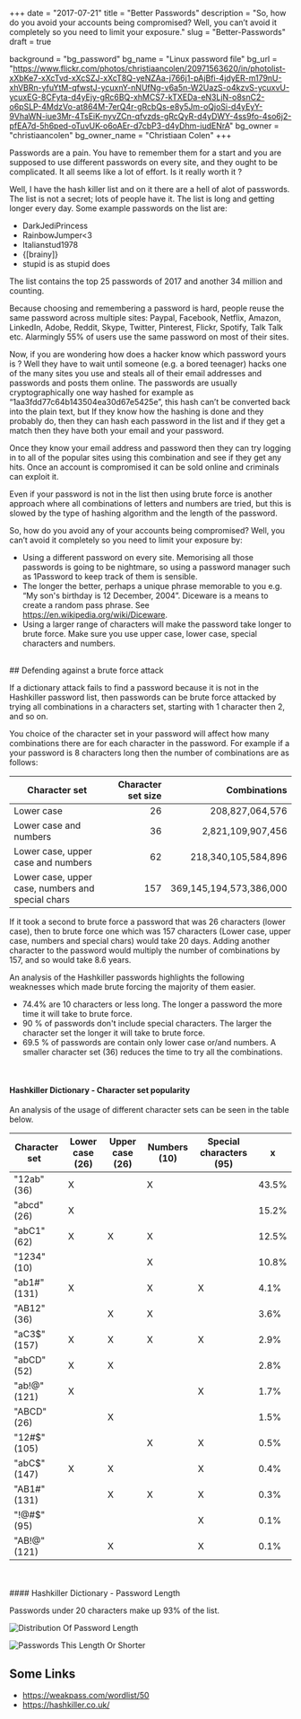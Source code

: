 +++
date = "2017-07-21"
title = "Better Passwords"
description = "So, how do you avoid your accounts being compromised? Well, you can’t avoid it completely so you need to limit your exposure."
slug = "Better-Passwords"
draft = true

background = "bg_password"
bg_name = "Linux password file"
bg_url = "https://www.flickr.com/photos/christiaancolen/20971563620/in/photolist-xXbKe7-xXcTvd-xXcSZJ-xXcT8Q-yeNZAa-j766j1-pAjBfi-4jdyER-m179nU-xhVBRn-yfuYtM-qfwstJ-ycuxnY-nNUfNg-v6a5n-W2UazS-o4kzvS-ycuxvU-ycuxEG-8CFyta-d4yEjy-gRc6BQ-xhMCS7-kTXEDa-eN3LjN-o8snC2-o6pSLP-4MdzVo-at864M-7erQ4r-gRcbQs-e8y5Jm-oQjoSi-d4yEyY-9VhaWN-iue3Mr-4TsEiK-nyvZCn-qfvzds-gRcQyR-d4yDWY-4ss9fo-4so6j2-pfEA7d-5h6ped-oTuvUK-o6oAEr-d7cbP3-d4yDhm-iudENrA"
bg_owner = "christiaancolen"
bg_owner_name = "Christiaan Colen"
+++

Passwords are a pain. You have to remember them for a start and you are supposed to use different passwords on every site, and they ought to be complicated. It all seems like a lot of effort. Is it really worth it ? 

Well, I have the hash killer list and on it there are a hell of alot of passwords. The list is not a secret; lots of people have it. The list is long and getting longer every day. Some example passwords on the list are:

* DarkJediPrincess
* RainbowJumper<3
* Italianstud1978
* {[brainy]}
* stupid is as stupid does

The list contains the top 25 passwords of 2017 and another 34 million and counting.

Because choosing and remembering a password is hard, people reuse the same password across multiple sites: Paypal, Facebook, Netflix, Amazon, LinkedIn, Adobe, Reddit, Skype, Twitter, Pinterest, Flickr, Spotify, Talk Talk etc. Alarmingly 55% of users use the same password on most of their sites.

Now, if you are wondering how does a hacker know which password yours is ? Well they have to wait until someone (e.g. a bored teenager) hacks one of the many sites you use and steals all of their email addresses and passwords and posts them online. The passwords are usually cryptographically one way hashed for example as “1aa3fdd77c64b143504ea30d67e5425e”, this hash can’t be converted back into the plain text, but If they know how the hashing is done and they probably do, then they can hash each password in the list and if they get a match then they have both your email and your password. 

Once they know your email address and password then they can try logging in to all of the popular sites using this combination and see if they get any hits. Once an account is compromised it can be sold online and criminals can exploit it.

Even if your password is not in the list then using brute force is another approach where all combinations of letters and numbers are tried, but this is slowed by the type of hashing algorithm and the length of the password.

So, how do you avoid any of your accounts being compromised? Well, you can’t avoid it completely so you need to limit your exposure by:

* Using a different password on every site. Memorising all those passwords is going to be nightmare, so using a password manager such as 1Password to keep track of them is sensible. 
* The longer the better, perhaps a unique phrase memorable to you e.g. “My son's birthday is 12 December, 2004”. Diceware is a means to create a random pass phrase. See https://en.wikipedia.org/wiki/Diceware.
* Using a larger range of characters will make the password take longer to brute force. Make sure you use upper case, lower case, special characters and numbers.

<br/>
## Defending against a brute force attack

If a dictionary attack fails to find a password because it is not in the Hashkiller password list, then passwords can be brute force attacked by trying all combinations in a characters set, starting with 1 character then 2, and so on.

You choice of the character set in your password will affect how many combinations there are for each character in the password. For example if a your password is 8 characters long then the number of combinations are as follows:

 Character set | Character set size | Combinations
 --- | ---: |---:
 Lower case | 26 | 208,827,064,576
 Lower case and numbers | 36 | 2,821,109,907,456
 Lower case, upper case and numbers | 62 | 218,340,105,584,896
 Lower case, upper case, numbers and special chars | 157 | 369,145,194,573,386,000

If it took a second to brute force a password that was 26 characters (lower case), then to brute force one which was 157 characters (Lower case, upper case, numbers and special chars) would take 20 days. Adding another character to the password would multiply the number of combinations by 157, and so would take 8.6 years.

An analysis of the Hashkiller passwords highlights the following weaknesses which made brute forcing the majority of them easier.

* 74.4% are 10 characters or less long. The longer a password the more time it will take to brute force.
* 90 % of passwords don't include special characters. The larger the character set the longer it will take to brute force.
* 69.5 % of passwords are contain only lower case or/and numbers. A smaller character set (36) reduces the time to try all the combinations.

<br/>

#### Hashkiller Dictionary - Character set popularity

An analysis of the usage of different character sets can be seen in the table below.

 Character set  &nbsp; | Lower case (26) | Upper case (26) | Numbers (10)	| Special characters (95)  | x
  --- | ---	| --- | ---	| --- | ---
"12ab" (36)|X	|	|X	| | 	43.5%
 "abcd" (26) |X	|	|	| | 	15.2%
 "abC1" (62) |X	|X	|X	| | 	12.5%
 "1234" (10)|	|	|X	| | 	10.8%
 "ab1#" (131)|X	|	|X	|X | 	4.1%
 "AB12" (36)|	|X	|X	| | 	3.6%
 "aC3$" (157) |X	|X	|X	|X | 	2.9%
 "abCD" (52) |X	|X	|	| | 	2.8%
 "ab!@" (121) |X	|	|	|X | 	1.7%
 "ABCD" (26) |	|X	|	| | 	1.5%
 "12#$" (105)|	|	|X	|X | 	0.5%
 "abC$" (147)|X	|X	|	|X | 	0.4%
 "AB1#" (131)|	|X	|X	|X | 	0.3%
 "!@#$" (95)|	|	|	|X | 	0.1%
 "AB!@" (121)|	|X	|	|X | 	0.1%


<br/>
<br/>
#### Hashkiller Dictionary - Password Length

Passwords under 20 characters make up 93% of the list. 

![Distribution Of Password Length](/post/img/DistributionOfPasswordLength.png "Distribution Of Password Length")

![Passwords This Length Or Shorter](/post/img/PasswordsThisLengthOrShorter.png "Passwords This Length Or Shorter")


## Some Links
* https://weakpass.com/wordlist/50
* https://hashkiller.co.uk/
